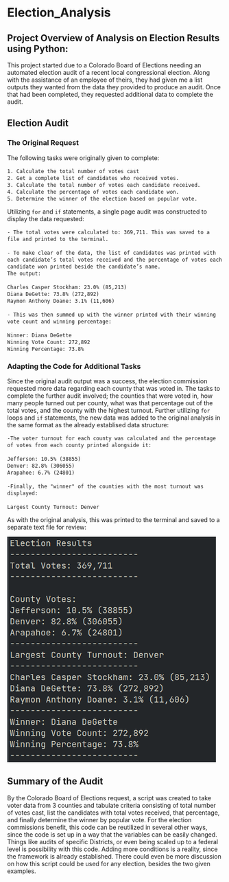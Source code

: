 # Election_Analysis

## Project Overview of Analysis on Election Results using Python:

This project started due to a Colorado Board of Elections needing an automated election audit of a recent local congressional election. Along with the assistance of an employee of theirs, they had given me a list outputs they wanted from the data they provided to produce an audit. Once that had been completed, they requested additional data to complete the audit.


## Election Audit

### The Original Request

The following tasks were originally given to complete:

    1. Calculate the total number of votes cast
    2. Get a complete list of candidates who received votes.
    3. Calculate the total number of votes each candidate received.
    4. Calculate the percentage of votes each candidate won.
    5. Determine the winner of the election based on popular vote.

Utilizing `for` and `if` statements, a single page audit was constructed to display the data requested:

    - The total votes were calculated to: 369,711. This was saved to a file and printed to the terminal.

    - To make clear of the data, the list of candidates was printed with each candidate’s total votes received and the percentage of votes each candidate won printed beside the candidate’s name.
    The output:

    Charles Casper Stockham: 23.0% (85,213)
    Diana DeGette: 73.8% (272,892)
    Raymon Anthony Doane: 3.1% (11,606)

    - This was then summed up with the winner printed with their winning vote count and winning percentage:

    Winner: Diana DeGette
    Winning Vote Count: 272,892
    Winning Percentage: 73.8%

### Adapting the Code for Additional Tasks

Since the original audit output was a success, the election commission requested more data regarding each county that was voted in. The tasks to complete the further audit involved; the counties that were voted in, how many people turned out per county, what was that percentage out of the total votes, and the county with the highest turnout. Further utilizing `for` loops and `if` statements, the new data was added to the original analysis in the same format as the already establised data structure:

    -The voter turnout for each county was calculated and the percentage of votes from each county printed alongside it:

    Jefferson: 10.5% (38855)
    Denver: 82.8% (306055)
    Arapahoe: 6.7% (24801)

    -Finally, the "winner" of the counties with the most turnout was displayed:

    Largest County Turnout: Denver

As with the original analysis, this was printed to the terminal and saved to a separate text file for review:

![Image of completed audit output](analysis/completedaudit.png)


## Summary of the Audit

By the Colorado Board of Elections request, a script was created to take voter data from 3 counties and tabulate criteria consisting of total number of votes cast, list the candidates with total votes received, that percentage, and finally determine the winner by popular vote.
For the election commissions benefit, this code can be reutilized in several other ways, since the code is set up in a way that the variables can be easily changed. Things like audits of specific Districts, or even being scaled up to a federal level is possibility with this code. Adding more conditions is a reality, since the framework is already established. There could even be more discussion on how this script could be used for any election, besides the two given examples.
